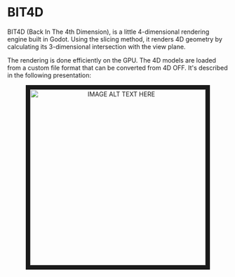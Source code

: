 <h1>BIT4D</h1>
BIT4D (Back In The 4th Dimension), is a little 4-dimensional rendering engine built in Godot. Using the slicing method, it renders 4D geometry by calculating its 3-dimensional intersection with the view plane.

The rendering is done efficiently on the GPU. The 4D models are loaded from a custom file format that can be converted from 4D OFF. It's described in the following presentation:

<p align="center">
<a href="http://www.youtube.com/watch?feature=player_embedded&v=P3hHktfxik4
" target="_blank"><img src="http://img.youtube.com/vi/P3hHktfxik4/0.jpg" 
alt="IMAGE ALT TEXT HERE" width="400" border="10" /></a>
</p>

